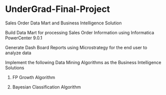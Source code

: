 # UnderGrad-Final-Project
Sales Order Data Mart and Business Intelligence Solution

Build Data Mart for processing Sales Order Information using Informatica PowerCenter 9.0.1

Generate Dash Board Reports using Microstrategy for the end user to analyze data

Implement the following Data Mining Algorithms as the Business Intelligence Solutions

1. FP Growth Algorithm

2. Bayesian Classification Algorithm 

